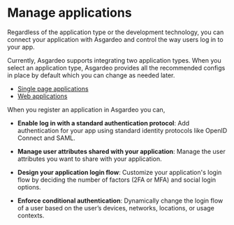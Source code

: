 # Manage applications

Regardless of the application type or the development technology, you can connect your application with Asgardeo and
control the way users log in to your app.

Currently, Asgardeo supports integrating two application types. When you select an application type, Asgardeo provides
all the recommended configs in place by default which you can change as needed later.

* [Single page applications](./spa/README.md)
* [Web applications](./web-app/README.md)

When you register an application in Asgardeo you can,

* **Enable log in with a standard authentication protocol**: Add authentication for your app using standard identity
  protocols like OpenID Connect and SAML.

* **Manage user attributes shared with your application**: Manage the user attributes you want to share with your
  application.

* **Design your application login flow**: Customize your application's login flow by deciding the number of factors
  (2FA or MFA) and social login options.

* **Enforce conditional authentication**: Dynamically change the login flow of a user based on the user’s devices,
  networks, locations, or usage contexts.

